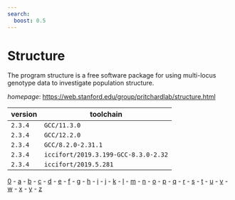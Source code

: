 ```yaml
---
search:
  boost: 0.5
---
```

# Structure

The program structure is a free software package for using multi-locus genotype data to investigate  population structure.

*homepage*: <https://web.stanford.edu/group/pritchardlab/structure.html>

version | toolchain
--------|----------
``2.3.4`` | ``GCC/11.3.0``
``2.3.4`` | ``GCC/12.2.0``
``2.3.4`` | ``GCC/8.2.0-2.31.1``
``2.3.4`` | ``iccifort/2019.3.199-GCC-8.3.0-2.32``
``2.3.4`` | ``iccifort/2019.5.281``

[0](../0/index.md) - [a](../a/index.md) - [b](../b/index.md) - [c](../c/index.md) - [d](../d/index.md) - [e](../e/index.md) - [f](../f/index.md) - [g](../g/index.md) - [h](../h/index.md) - [i](../i/index.md) - [j](../j/index.md) - [k](../k/index.md) - [l](../l/index.md) - [m](../m/index.md) - [n](../n/index.md) - [o](../o/index.md) - [p](../p/index.md) - [q](../q/index.md) - [r](../r/index.md) - [s](../s/index.md) - [t](../t/index.md) - [u](../u/index.md) - [v](../v/index.md) - [w](../w/index.md) - [x](../x/index.md) - [y](../y/index.md) - [z](../z/index.md)

